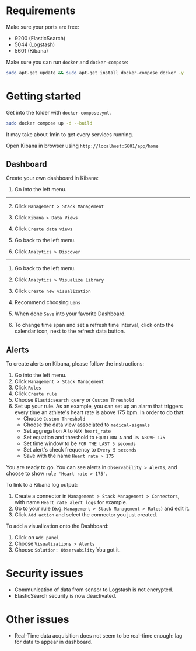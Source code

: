 # Requirements

Make sure your ports are free:
* 9200 (ElasticSearch)
* 5044 (Logstash)
* 5601 (Kibana)

Make sure you can run `docker` and `docker-compose`:
```bash
sudo apt-get update && sudo apt-get install docker-compose docker -y
```

# Getting started

Get into the folder with `docker-compose.yml`.
```bash
sudo docker compose up -d --build
```
It may take about 1min to get every services running.

Open Kibana in browser using `http://localhost:5601/app/home`

## Dashboard

Create your own dashboard in Kibana:

1. Go into the left menu.
---
2. Click `Management > Stack Management`
3. Click `Kibana > Data Views`
4. Click `Create data views`

1. Go back to the left menu.
5. Click `Analytics > Discover`
---
1. Go back to the left menu.
5. Click `Analytics > Visualize Library`
6. Click `Create new visualization`
7. Recommend choosing `Lens`

8. When done `Save` into your favorite Dashboard.
9. To change time span and set a refresh time interval, click onto the calendar icon, next to the refresh data button.

## Alerts

To create alerts on Kibana, please follow the instructions:

1. Go into the left menu.
2. Click `Management > Stack Management`
3. Click `Rules`
4. Click `Create rule`
5. Choose `Elasticsearch query` or `Custom Threshold`
6. Set up your rule. As an example, you can set up an alarm that triggers every time an athlete's heart rate is above 175 bpm. In order to do that:
    - Choose `Custom Threshold`
    - Choose the data view associated to `medical-signals`
    - Set aggregation A to `MAX heart_rate`
    - Set equation and threshold to `EQUATION A` and `IS ABOVE 175`
    - Set time window to be `FOR THE LAST 5 seconds`
    - Set alert's check frequency to `Every 5 seconds`
    - Save with the name `Heart rate > 175`

You are ready to go.
You can see alerts in `Observability > Alerts`, and choose to show `rule 'Heart rate > 175'`.

To link to a Kibana log output:
1. Create a connector in `Management > Stack Management > Connectors`, with name `Heart rate alert logs` for example.
2. Go to your rule (e.g. `Management > Stack Management > Rules`) and edit it.
3. Click `Add action` and select the connector you just created.

To add a visualization onto the Dashboard:
1. Click on `Add panel`
2. Choose `Visualizations > Alerts`
3. Choose `Solution: Observability`
You got it.

# Security issues

- Communication of data from sensor to Logstash is not encrypted.
- ElasticSearch security is now deactivated.

# Other issues

- Real-Time data acquisition does not seem to be real-time enough: lag for data to appear in dashboard.
